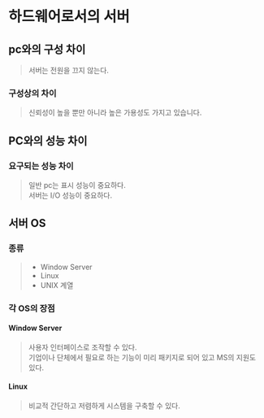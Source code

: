 # 하드웨어로서의 서버

## pc와의 구성 차이

> 서버는 전원을 끄지 않는다.

### 구성상의 차이

> 신뢰성이 높을 뿐만 아니라 높은 가용성도 가지고 있습니다.

## PC와의 성능 차이

### 요구되는 성능 차이

> 일반 pc는 표시 성능이 중요하다.<br>
> 서버는 I/O 성능이 중요하다.

## 서버 OS

### 종류

> - Window Server
> - Linux
> - UNIX 계열

### 각 OS의 장점

#### Window Server

> 사용자 인터페이스로 조작할 수 있다.<br>
> 기업이나 단체에서 필요로 하는 기능이 미리 패키지로 되어 있고 MS의 지원도 있다.

#### Linux

> 비교적 간단하고 저렴하게 시스템을 구축할 수 있다.
